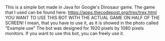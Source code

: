 This is a simple bot made in Java for Google's Dinosaur game. The game that I used can be found here:
https://apps.thecodepost.org/trex/trex.html
YOU WANT TO USE THIS BOT WITH THE ACTUAL GAME ON HALF OF THE SCREEN!
I mean, that you have to use it, as it is showed in the photo called "Example use"
The bot was designed for 1920 pixels by 1080 pixels monitors.
If you want to use this bot, you can freely use it.
